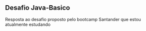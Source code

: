 ## Desafio Java-Basico
<P>Resposta ao desafio proposto pelo bootcamp Santander que estou atualmente estudando</P>
